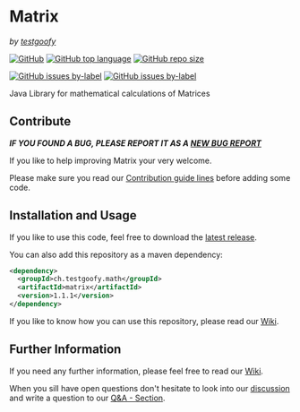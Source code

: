 # Matrix

*by [testgoofy](https://github.com/testgoofy)*

[![GitHub](https://img.shields.io/github/license/testgoofy/Matrix?color=%234834d4&style=flat-square)](LICENSE) [![GitHub top language](https://img.shields.io/github/languages/top/testgoofy/Matrix?color=%234834d4&style=flat-square)](https://github.com/testgoofy/Matrix) [![GitHub repo size](https://img.shields.io/github/repo-size/testgoofy/Matrix?color=%234834d4&style=flat-square)](https://github.com/testgoofy/Matrix)

[![GitHub issues by-label](https://img.shields.io/github/issues-raw/testgoofy/Matrix/feature%20request?color=%236ab04c&label=Open%20Feature%20Requests&style=flat-square)](https://github.com/testgoofy/Matrix/labels/feature%20request)  [![GitHub issues by-label](https://img.shields.io/github/issues-raw/testgoofy/Matrix/bug?color=%23eb4d4b&label=Known%20Issues&style=flat-square)](https://github.com/testgoofy/Matrix/labels/bug)



Java Library for mathematical calculations of Matrices



## Contribute

***IF YOU FOUND A BUG, PLEASE REPORT IT AS A [NEW BUG REPORT](https://github.com/testgoofy/Matrix/issues/new?assignees=&labels=bug&template=bug_report.md&title=Something+went+clearly+wrog...)***

If you like to help improving Matrix your very welcome.

Please make sure you read our [Contribution guide lines](.github/CONTRIBUTING.md) before adding some code.



## Installation and Usage

If you like to use this code, feel free to download the [latest release](https://github.com/testgoofy/Matrix/releases/).

You can also add this repository as a maven dependency:

```xml
<dependency>
  <groupId>ch.testgoofy.math</groupId>
  <artifactId>matrix</artifactId>
  <version>1.1.1</version>
</dependency>
```



If you like to know how you can use this repository, please read our [Wiki](https://github.com/testgoofy/Matrix/wiki).



## Further Information

If you need any further information, please feel free to read our [Wiki](https://github.com/testgoofy/Matrix/wiki).

When you sill have open questions don't hesitate to look into our [discussion](https://github.com/testgoofy/Matrix/discussions) and write a question to our [Q&A - Section](https://github.com/testgoofy/Matrix/discussions?discussions_q=category%3AQ%26A).